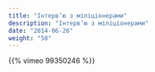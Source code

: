 ```yaml
---
title: "Інтерв’ю з міліціонерами"
description: "Інтерв’ю з міліціонерами"
date: "2014-06-26"
weight: "50"
---
```


{{% vimeo 99350246 %}}
